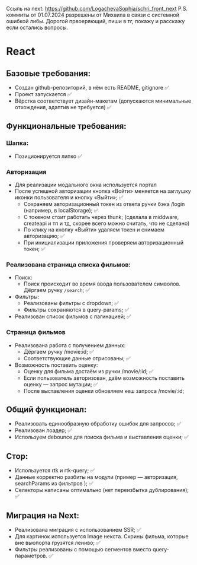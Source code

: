 Ссыль на next: 
https://github.com/LogachevaSophia/schri_front_next
P.S. коммиты от 01.07.2024 разрешены от Михаила в связи с системной ошибкой либы. Дорогой првоеряющий, пиши в тг, покажу и расскажу если остались вопросы.

# React
## Базовые требования:

- Создан github-репозиторий, в нём есть README, gitignore ✅
- Проект запускается ✅
- Вёрстка соответствует дизайн-макетам (допускаются минимальные отхождения, адаптив не требуется) ✅

## Функциональные требования:
### Шапка:
- Позиционируется липко ✅
### Авторизация
- Для реализации модального окна используется портал
- После успешной авторизации кнопка «Войти» меняется на заглушку иконки пользователя и кнопку «Выйти»; ✅
   - Сохраняем авторизационный токен из ответа ручки бэка /login (например, в localStorage); ✅
   - С токеном стоит работать через thunk; (сделала в middware, createapi и тп и тд, скорее всего можно считать, что  не сделано)
   - По клику на кнопку «Выйти» удаляем токен и снимаем авторизацию; ✅
   - При инициализации приложения проверяем авторизационный токен; ✅
### Реализована страница списка фильмов:
- Поиск:
   - Поиск происходит во время ввода пользователем символов. Дёргаем ручку `/search`; ✅
- Фильтры:
   - Реализованы фильтры с dropdown; ✅
   - Фильтры сохраняются в query-params; ✅
- Реализован список фильмов с пагинацией; ✅

### Страница фильмов
- Реализована работа с получением данных:
   - Дёргаем ручку /movie:id; ✅
   - Соответствующие данные отрисованы; ✅
- Возможность поставить оценку:
   - Оценку для фильма достаём из ручки /movie/:id; ✅
   - Если пользователь авторизован, даём возможность поставить оценку — запрос мутации; ✅
   - После выставления оценки обновляем кеш запроса /movie/:id;
  
## Общий функционал:

- Реализовать единообразную обработку ошибок для запросов; ✅
- Реализован лоадер; ✅
- Используем debounce для поиска фильма и выставления оценки; ✅


## Стор:

- Используется rtk и rtk-query; ✅
- Данные корректно разбиты на модули (пример — авторизация, searchParams из фильтров ); ✅
- Селекторы написаны оптимально (нет переизбытка дублирования); ✅

## Миграция на Next:

- Реализована миграция с использованием SSR; ✅
- Для картинок используется Image некста. Скрины фильма, которые вне вьюпорта грузятся лениво; ✅
- Фильтры реализованы с помощью сегментов вместо query-параметров. ✅


